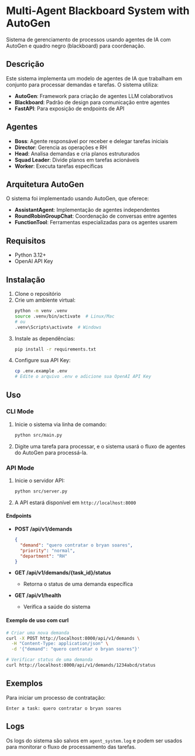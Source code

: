 # Multi-Agent Blackboard System with AutoGen

Sistema de gerenciamento de processos usando agentes de IA com AutoGen e quadro negro (blackboard) para coordenação.

## Descrição

Este sistema implementa um modelo de agentes de IA que trabalham em conjunto para processar demandas e tarefas. O sistema utiliza:

- **AutoGen**: Framework para criação de agentes LLM colaborativos
- **Blackboard**: Padrão de design para comunicação entre agentes
- **FastAPI**: Para exposição de endpoints de API

## Agentes

- **Boss**: Agente responsável por receber e delegar tarefas iniciais
- **Director**: Gerencia as operações e RH
- **Head**: Analisa demandas e cria planos estruturados
- **Squad Leader**: Divide planos em tarefas acionáveis
- **Worker**: Executa tarefas específicas

## Arquitetura AutoGen

O sistema foi implementado usando AutoGen, que oferece:

- **AssistantAgent**: Implementação de agentes independentes
- **RoundRobinGroupChat**: Coordenação de conversas entre agentes
- **FunctionTool**: Ferramentas especializadas para os agentes usarem

## Requisitos

- Python 3.12+
- OpenAI API Key

## Instalação

1. Clone o repositório
2. Crie um ambiente virtual:
   ```bash
   python -m venv .venv
   source .venv/bin/activate  # Linux/Mac
   # ou
   .venv\Scripts\activate  # Windows
   ```
3. Instale as dependências:
   ```bash
   pip install -r requirements.txt
   ```
4. Configure sua API Key:
   ```bash
   cp .env.example .env
   # Edite o arquivo .env e adicione sua OpenAI API Key
   ```

## Uso

### CLI Mode

1. Inicie o sistema via linha de comando:
   ```bash
   python src/main.py
   ```

2. Digite uma tarefa para processar, e o sistema usará o fluxo de agentes do AutoGen para processá-la.

### API Mode

1. Inicie o servidor API:
   ```bash
   python src/server.py
   ```

2. A API estará disponível em `http://localhost:8000`

#### Endpoints

- **POST /api/v1/demands**
  ```json
  {
    "demand": "quero contratar o bryan soares",
    "priority": "normal",
    "department": "RH"
  }
  ```

- **GET /api/v1/demands/{task_id}/status**
  - Retorna o status de uma demanda específica

- **GET /api/v1/health**
  - Verifica a saúde do sistema

#### Exemplo de uso com curl

```bash
# Criar uma nova demanda
curl -X POST http://localhost:8000/api/v1/demands \
  -H "Content-Type: application/json" \
  -d '{"demand": "quero contratar o bryan soares"}'

# Verificar status de uma demanda
curl http://localhost:8000/api/v1/demands/1234abcd/status
```

## Exemplos

Para iniciar um processo de contratação:
```
Enter a task: quero contratar o bryan soares
```

## Logs

Os logs do sistema são salvos em `agent_system.log` e podem ser usados para monitorar o fluxo de processamento das tarefas.
